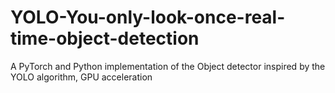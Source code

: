 # YOLO-You-only-look-once-real-time-object-detection
A PyTorch and Python implementation of the Object detector inspired by the YOLO algorithm, GPU acceleration
